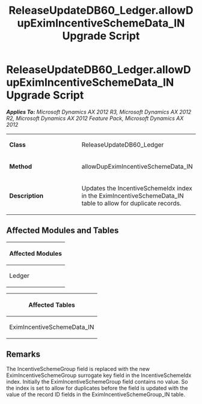 ﻿---
title: ReleaseUpdateDB60_Ledger.allowDupEximIncentiveSchemeData_IN Upgrade Script
TOCTitle: ReleaseUpdateDB60_Ledger.allowDupEximIncentiveSchemeData_IN Upgrade Script
ms:assetid: 7c3defde-4fad-188e-5836-1b3eaedae9a0
ms:mtpsurl: https://msdn.microsoft.com/en-us/library/JJ719467(v=AX.60)
ms:contentKeyID: 49709257
ms.date: 05/18/2015
mtps_version: v=AX.60
---

# ReleaseUpdateDB60\_Ledger.allowDupEximIncentiveSchemeData\_IN Upgrade Script 


_**Applies To:** Microsoft Dynamics AX 2012 R3, Microsoft Dynamics AX 2012 R2, Microsoft Dynamics AX 2012 Feature Pack, Microsoft Dynamics AX 2012_

<table>
<colgroup>
<col style="width: 50%" />
<col style="width: 50%" />
</colgroup>
<tbody>
<tr class="odd">
<td><p><strong>Class</strong></p></td>
<td><p>ReleaseUpdateDB60_Ledger</p></td>
</tr>
<tr class="even">
<td><p><strong>Method</strong></p></td>
<td><p>allowDupEximIncentiveSchemeData_IN</p></td>
</tr>
<tr class="odd">
<td><p><strong>Description</strong></p></td>
<td><p>Updates the IncentiveSchemeIdx index in the EximIncentiveSchemeData_IN table to allow for duplicate records.</p></td>
</tr>
</tbody>
</table>


## Affected Modules and Tables

<table>
<colgroup>
<col style="width: 100%" />
</colgroup>
<thead>
<tr class="header">
<th><p>Affected Modules</p></th>
</tr>
</thead>
<tbody>
<tr class="odd">
<td><p>Ledger</p></td>
</tr>
</tbody>
</table>


<table>
<colgroup>
<col style="width: 100%" />
</colgroup>
<thead>
<tr class="header">
<th><p>Affected Tables</p></th>
</tr>
</thead>
<tbody>
<tr class="odd">
<td><p>EximIncentiveSchemeData_IN</p></td>
</tr>
</tbody>
</table>


## Remarks

The IncentiveSchemeGroup field is replaced with the new EximIncentiveSchemeGroup surrogate key field in the IncentiveSchemeIdx index. Initially the EximIncentiveSchemeGroup field contains no value. So the index is set to allow for duplicates before the field is updated with the value of the record ID fields in the EximIncentiveSchemeGroup\_IN table.

  



